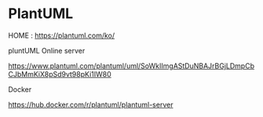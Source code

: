 # PlantUML

HOME : https://plantuml.com/ko/






pluntUML Online server

https://www.plantuml.com/plantuml/uml/SoWkIImgAStDuNBAJrBGjLDmpCbCJbMmKiX8pSd9vt98pKi1IW80



Docker

https://hub.docker.com/r/plantuml/plantuml-server


